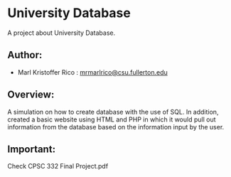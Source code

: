 # University Database
A project about University Database.

## Author:
* Marl Kristoffer Rico : mrmarlrico@csu.fullerton.edu

## Overview:
A simulation on how to create database with the use of SQL. In addition, created a basic website using HTML and PHP in which it would pull out information from the database based on the information input by the user.

## Important:
Check CPSC 332 Final Project.pdf